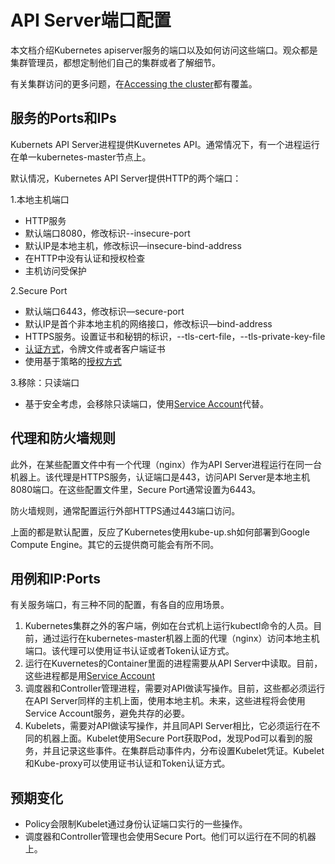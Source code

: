 # **API Server端口配置**
本文档介绍Kubernetes apiserver服务的端口以及如何访问这些端口。观众都是集群管理员，都想定制他们自己的集群或者了解细节。

有关集群访问的更多问题，在[Accessing the cluster](http://kubernetes.io/v1.1/docs/user-guide/accessing-the-cluster.html)都有覆盖。

## **服务的Ports和IPs**
Kubernets API Server进程提供Kuvernetes API。通常情况下，有一个进程运行在单一kubernetes-master节点上。

默认情况，Kubernetes API Server提供HTTP的两个端口：

 1.本地主机端口
 - HTTP服务
 - 默认端口8080，修改标识--insecure-port
 - 默认IP是本地主机，修改标识—insecure-bind-address
 - 在HTTP中没有认证和授权检查
 - 主机访问受保护
 
2.Secure Port
 - 默认端口6443，修改标识—secure-port
 - 默认IP是首个非本地主机的网络接口，修改标识—bind-address
 - HTTPS服务。设置证书和秘钥的标识，--tls-cert-file，--tls-private-key-file
 - [认证方式](http://kubernetes.io/v1.1/docs/admin/authentication.html)，令牌文件或者客户端证书
 - 使用基于策略的[授权方式](http://kubernetes.io/v1.1/docs/admin/authorization.html)

3.移除：只读端口
 - 基于安全考虑，会移除只读端口，使用[Service Account](http://kubernetes.io/v1.1/docs/user-guide/service-accounts.html)代替。

## **代理和防火墙规则**
此外，在某些配置文件中有一个代理（nginx）作为API Server进程运行在同一台机器上。该代理是HTTPS服务，认证端口是443，访问API Server是本地主机8080端口。在这些配置文件里，Secure Port通常设置为6443。

防火墙规则，通常配置运行外部HTTPS通过443端口访问。

上面的都是默认配置，反应了Kubernetes使用kube-up.sh如何部署到Google Compute Engine。其它的云提供商可能会有所不同。

## **用例和IP:Ports**
有关服务端口，有三种不同的配置，有各自的应用场景。
1. Kubernetes集群之外的客户端，例如在台式机上运行kubectl命令的人员。目前，通过运行在kubernetes-master机器上面的代理（nginx）访问本地主机端口。该代理可以使用证书认证或者Token认证方式。
2. 运行在Kuvernetes的Container里面的进程需要从API Server中读取。目前，这些进程都是用[Service Account](http://kubernetes.io/v1.1/docs/user-guide/service-accounts.html)
3. 调度器和Controller管理进程，需要对API做读写操作。目前，这些都必须运行在API Server同样的主机上面，使用本地主机。未来，这些进程将会使用Service Account服务，避免共存的必要。
4. Kubelets，需要对API做读写操作，并且同API Server相比，它必须运行在不同的机器上面。Kubelet使用Secure Port获取Pod，发现Pod可以看到的服务，并且记录这些事件。在集群启动事件内，分布设置Kubelet凭证。Kubelet和Kube-proxy可以使用证书认证和Token认证方式。

## **预期变化**
- Policy会限制Kubelet通过身份认证端口实行的一些操作。
- 调度器和Controller管理也会使用Secure Port。他们可以运行在不同的机器上。